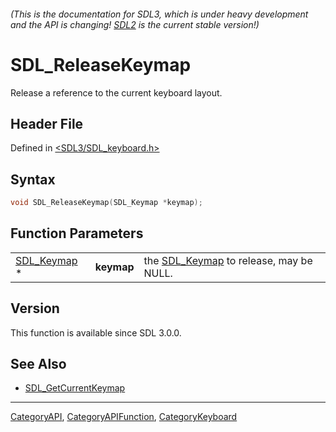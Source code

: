 ###### (This is the documentation for SDL3, which is under heavy development and the API is changing! [SDL2](https://wiki.libsdl.org/SDL2/) is the current stable version!)
# SDL_ReleaseKeymap

Release a reference to the current keyboard layout.

## Header File

Defined in [<SDL3/SDL_keyboard.h>](https://github.com/libsdl-org/SDL/blob/main/include/SDL3/SDL_keyboard.h)

## Syntax

```c
void SDL_ReleaseKeymap(SDL_Keymap *keymap);
```

## Function Parameters

|                            |            |                                                       |
| -------------------------- | ---------- | ----------------------------------------------------- |
| [SDL_Keymap](SDL_Keymap) * | **keymap** | the [SDL_Keymap](SDL_Keymap) to release, may be NULL. |

## Version

This function is available since SDL 3.0.0.

## See Also

- [SDL_GetCurrentKeymap](SDL_GetCurrentKeymap)

----
[CategoryAPI](CategoryAPI), [CategoryAPIFunction](CategoryAPIFunction), [CategoryKeyboard](CategoryKeyboard)

